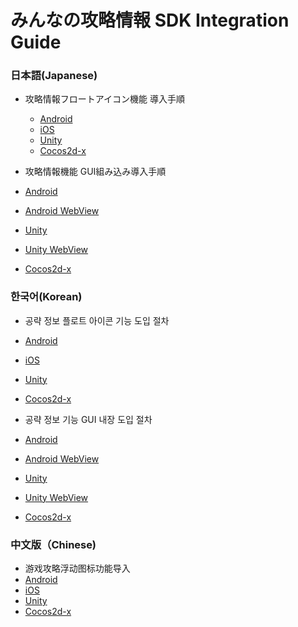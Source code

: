 # みんなの攻略情報 SDK Integration Guide

### 日本語(Japanese)
* 攻略情報フロートアイコン機能 導入手順
  * [Android](./lang/ja/native/android/README-float.md)
  * [iOS](./lang/ja/native/ios/README-float.md)
  * [Unity](./lang/ja/unity/README-float.md)
  * [Cocos2d-x](./lang/ja/cocos2dx/README-float.md)


* 攻略情報機能 GUI組み込み導入手順
 * [Android](./lang/ja/native/android/)
 * [Android WebView](./lang/ja/native/android/WebView)
 * [Unity](./lang/ja/unity/)
 * [Unity WebView](./lang/ja/unity/WebView/)
 * [Cocos2d-x](./lang/ja/cocos2dx/)

### 한국어(Korean)
* 공략 정보 플로트 아이콘 기능 도입 절차
 * [Android](./lang/ko/native/android/README-float.md)
 * [iOS](./lang/ko/native/ios/README-float.md)
 * [Unity](./lang/ko/unity/README-float.md)
 * [Cocos2d-x](./lang/ko/cocos2dx/README-float.md)
 

* 공략 정보 기능 GUI 내장 도입 절차
 * [Android](./lang/ko/)
 * [Android WebView](./lang/ko/)
 * [Unity](./lang/ko/unity/)
 * [Unity WebView](./lang/ko/unity/WebView/)
 * [Cocos2d-x](./lang/ko/cocos2dx/)

### 中文版（Chinese)
 * 游戏攻略浮动图标功能导入
  * [Android](./lang/cn/native/android/README-float.md)
  * [iOS](./lang/cn/native/ios/README-float.md)
  * [Unity](./lang/cn/unity/README-float.md)
  * [Cocos2d-x](./lang/cn/cocos2dx/README-float.md)
